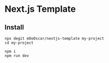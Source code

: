 # Next.js Template

## Install

```
npx degit m0o0scar/nextjs-template my-project
cd my-project

npm i
npm run dev
```
